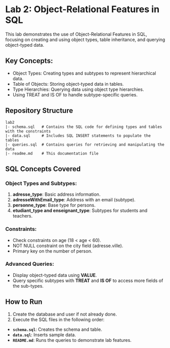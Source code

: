 # Lab 2: Object-Relational Features in SQL

This lab demonstrates the use of Object-Relational Features in SQL, focusing on creating and using object types, table inheritance, and querying object-typed data.

## Key Concepts:

- Object Types: Creating types and subtypes to represent hierarchical data.
- Table of Objects: Storing object-typed data in tables.
- Type Hierarchies: Querying data using object type hierarchies.
- Using TREAT and IS OF to handle subtype-specific queries.

## Repository Structure
```
lab2
|- schema.sql   # Contains the SQL code for defining types and tables with the constraints
|- data.sql     # Includes SQL INSERT statements to populate the tables
|- queries.sql  # Contains queries for retrieving and manipulating the data
|- readme.md    # This documentation file
```

## SQL Concepts Covered

### Object Types and Subtypes:
1. **adresse_type**: Basic address information.
2. **adresseWithEmail_type**: Address with an email (subtype).
3. **personne_type**: Base type for persons.
4. **etudiant_type and enseignant_type**: Subtypes for students and teachers.

### Constraints:
- Check constraints on age (18 < age < 60).
- NOT NULL constraint on the city field (adresse.ville).
- Primary key on the number of person.

### Advanced Queries:
- Display object-typed data using **VALUE**. 
- Query specific subtypes with **TREAT** and **IS OF** to access more fields of the sub-types.

## How to Run
1. Create the database and user if not already done.
2. Execute the SQL files in the following order:
- **`schema.sql`**: Creates the schema and table.
- **`data.sql`**: Inserts sample data.
- **`README.md`**: Runs the queries to demonstrate lab features.